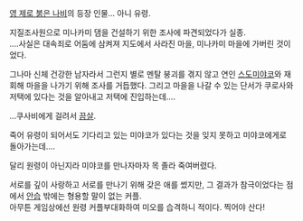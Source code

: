 [영 제로 붉은 나비](%EC%98%81%20%EC%A0%9C%EB%A1%9C%20%EB%B6%89%EC%9D%80%20%EB%82%98%EB%B9%84.md)의 등장 인물... 아니 유령.

지질조사원으로 미나카미 댐을 건설하기 위한 조사에 파견되었다가 실종.  
....사실은 대속죄로 어둠에 삼켜져 지도에서 사라진 마을, 미나카미 마을에 가버린 것이었다.

그나마 신체 건강한 남자라서 그런지 별로 멘탈 붕괴를 겪지 않고 연인 [스도미야코](%EC%8A%A4%EB%8F%84%20%EB%AF%B8%EC%95%BC%EC%BD%94.md)와 재회해 마을을 나가기 위해
조사를 거듭했다. 그리고 마을을 나갈 수 있는 단서가 쿠로사와 저택에 있다는 것을 알아내고 저택에 진입하는데....

...쿠사비에게 걸려서 [끔살](%EB%81%94%EC%82%B4.md).

죽어 유령이 되어서도 기다리고 있는 미야코가 있다는 것을 잊지 못하고 미야코에게로 돌아가는데....

달리 원령이 아닌지라 미야코를 만나자마자 목 졸라 죽여버렸다.

서로를 깊이 사랑하고 서로를 만나기 위해 갖은 애를 썼지만, 그 결과가 참극이었다는 점에서
[안습](%EC%95%88%EC%8A%B5.md) 밖에는 형용할 말이 없는 커플.  
아무튼 게임상에선 원령 커플부대화하여 미오를 습격하니 적이다. 찍어야 산다!

